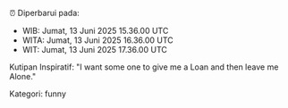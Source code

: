 ⏰ Diperbarui pada:
- WIB: Jumat, 13 Juni 2025 15.36.00 UTC
- WITA: Jumat, 13 Juni 2025 16.36.00 UTC
- WIT: Jumat, 13 Juni 2025 17.36.00 UTC

Kutipan Inspiratif:
"I want some one to give me a Loan and then leave me Alone."


Kategori: funny


